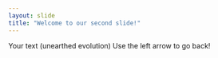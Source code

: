 ```yaml
---
layout: slide
title: "Welcome to our second slide!"
---
```

Your text (unearthed evolution)
Use the left arrow to go back!
